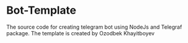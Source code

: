 # Bot-Template
 The source code for creating telegram bot using NodeJs and Telegraf package. The template is created by Ozodbek Khayitboyev
